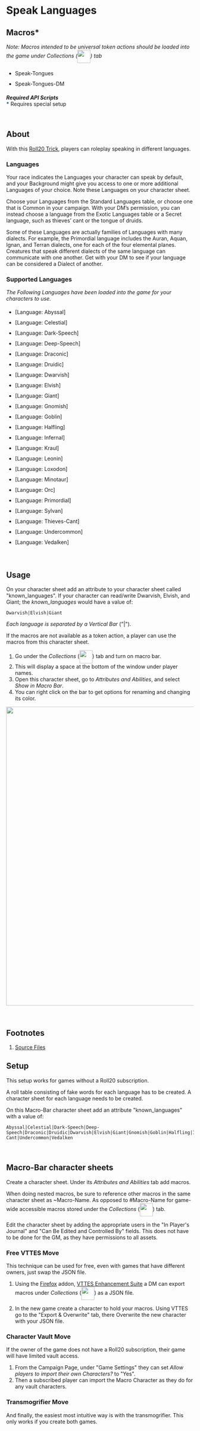 <!-- Macro-Bar: Speak Languages -->
<!-- default-game-assets -->
<!-- special-setup -->
<!-- speak-languages -->

<!-- Reference URLS -->
[Tougher Together Repo]: https://github.com/Tougher-Together-DnD "Tougher Together DnD"
[Repo Files]: https://github.com/Tougher-Together-DnD/default-game-assets/tree/main/special-setup/speak-languages "Tougher Together Files"

[Collection Icon]: https://raw.githubusercontent.com/Tougher-Together-DnD/default-game-assets/main/character-sheets/macro-bars/images/menu-icon.png#icon
[Avatar]: https://raw.githubusercontent.com/Tougher-Together-DnD/default-game-assets/main/character-sheets/utility/macro-bars/images/menu-avatar.webp
[Screenshot]: https://raw.githubusercontent.com/Tougher-Together-DnD/default-game-assets/main/special-setup/speak-languages/images/screenshot.gif#screenshot
[Roll20 Forum Post]: https://app.roll20.net/forum/post/7969855/speak-in-different-languages/?pagenum=1

<!-- External Tools -->
[Github-URL]: https://github.com/Tougher-Together-DnD
[Firefox-URL]: https://www.mozilla.org
[VTTES Enhancement Suite-URL]: https://addons.mozilla.org/en-US/firefox/addon/roll20-enhancement-suite/

<style>
/* CSS style for NaturalCrit Homebrew render. */
.phb#p1{ text-align:left; }
.phb#p1:after{ display:none; }
.phb p+p { margin-top:.2em; }
.phb blockquote { margin-top:1em; margin-bottom:2em; }
.phb h1, .phb h2, .phb h3, .phb h4, sup, span { color:#006699; }
span { font-weight:bold; }
ul li { line-height:2; }
.phb table tbody tr td { border:1px solid #1C6EA4; }
th:empty { display:none; }

/* css for markdown */
img[src*="#icon"] { vertical-align:middle; width:2.5em; height:2.5em; }
img[src*="#avatar"] { vertical-align:middle; width:250px; height:250px; margin:15px; float:left; }
img[src*="#screenshot"] { vertical-align:middle; width:800px; }
</style>

# Speak Languages

## Macros*
*Note: Macros intended to be universal token actions should be loaded into the game under *Collections* (![][Collection Icon]) tab*

* Speak-Tongues
* Speak-Tongues-DM

***Required API Scripts***  
<span>*</span> Requires special setup

<br>

## About
With this [Roll20 Trick][Roll20 Forum Post], players can roleplay speaking in different languages.

### Languages
Your race indicates the Languages your character can speak by default, and your Background might give you access to one or more additional Languages of your choice. Note these Languages on your character sheet.

Choose your Languages from the Standard Languages table, or choose one that is Common in your campaign. With your DM’s permission, you can instead choose a language from the Exotic Languages table or a Secret language, such as thieves’ cant or the tongue of druids.

Some of these Languages are actually families of Languages with many dialects. For example, the Primordial language includes the Auran, Aquan, Ignan, and Terran dialects, one for each of the four elemental planes. Creatures that speak different dialects of the same language can communicate with one another. Get with your DM to see if your language can be considered a Dialect of another.

### Supported Languages
*The Following Languages have been loaded into the game for your characters to use.*

* [Language: Abyssal]
* [Language: Celestial]
* [Language: Dark-Speech]
* [Language: Deep-Speech]
* [Language: Draconic]
* [Language: Druidic]
* [Language: Dwarvish]
* [Language: Elvish]
* [Language: Giant]
* [Language: Gnomish]
* [Language: Goblin]
* [Language: Halfling]
* [Language: Infernal]
* [Language: Kraul]
* [Language: Leonin]
* [Language: Loxodon]
* [Language: Minotaur]
* [Language: Orc]
* [Language: Primordial]
* [Language: Sylvan]
* [Language: Thieves-Cant]
* [Language: Undercommon]
* [Language: Vedalken]  

<br>

## Usage
On your character sheet add an attribute to your character sheet called "known_languages". If your character can read/write Dwarvish, Elvish, and Giant; the *known_languages* would have a value of:
```
Dwarvish|Elvish|Giant
```
*Each language is separated by a Vertical Bar* ("|").

If the macros are not available as a token action, a player can use the macros from this character sheet.

1. Go under the *Collections* (![][Collection Icon]) tab and turn on macro bar.
1. This will display a space at the bottom of the window under player names.
1. Open this character sheet, go to *Attributes and Abilities*, and select *Show in Macro Bar*.
1. You can right click on the bar to get options for renaming and changing its color.

![][Screenshot]

<br>

## Footnotes
1. [Source Files][Repo Files]

<!-- DM Notes -->
## Setup
This setup works for games without a Roll20 subscription.

A roll table consisting of fake words for each language has to be created.
A character sheet for each language needs to be created.

On this Macro-Bar character sheet add an attribute "known_languages" with a value of:

```
Abyssal|Celestial|Dark-Speech|Deep-Speech|Draconic|Druidic|Dwarvish|Elvish|Giant|Gnomish|Goblin|Halfling|Infernal|Kraul|Leonin|Loxodon|Minotaur|Orc|Primordial|Sylvan|Thieves-Cant|Undercommon|Vedalken
```

<br>

## Macro-Bar character sheets
Create a character sheet. Under its *Attributes and Abilities*  tab add macros.

When doing nested macros, be sure to reference other macros in the same character sheet as ~Macro-Name. As opposed to #Macro-Name for game-wide accessible macros stored under the *Collections* (![][Collection Icon]) tab.

Edit the character sheet by adding the appropriate users in the "In Player's Journal" and "Can Be Edited and Controlled By" fields. This does not have to be done for the GM, as they have permissions to all assets.

### Free VTTES Move
This technique can be used for free, even with games that have different owners, just swap the JSON file.

1. Using the [Firefox][Firefox-URL] addon, [VTTES Enhancement Suite][VTTES Enhancement Suite-URL] a DM can export macros under *Collections* (![][Collection Icon]) as a JSON file.

2. In the new game create a character to hold your macros. Using VTTES go to the "Export & Overwrite" tab, there Overwrite the new character with your JSON file. 

### Character Vault Move
If the owner of the game does not have a Roll20 subscription, their game will have limited vault access.

1. From the Campaign Page, under "Game Settings" they can set *Allow players to import their own Characters?* to "Yes".
1. Then a subscribed player can import the Macro Character as they do for any vault characters.

### Transmogrifier Move
And finally, the easiest most intuitive way is with the transmogrifier. This only works if you create both games.